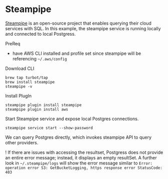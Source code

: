 # Steampipe


[Steampipe](https://steampipe.io/) is an open-source project that enables querying their cloud services with SQL. In this example, the steampipe service is running locally and connected to local Postgress.  

PreReq
* have AWS CLI installed and profile set since steampipe will be referencing `~/.aws/config`  

Download CLI 
```
brew tap turbot/tap
brew install steampipe
steampipe -v
```

Install PlugIn
```
steampipe plugin install steampipe
steampipe plugin install aws
```

Start Steampipe service and expose local Postgres connections. 
```
steampipe service start --show-password
```

We can query Postgres directly, which invokes steampipe API to query other providers. 

! If there are issues with accessing the resultset, Postgress does not provide an entire error message; instead, it displays an empty resultSet. A further look in `~/.steampipe/logs` will show the error message similar to `Error: operation error S3: GetBucketLogging, https response error StatusCode: 403`
